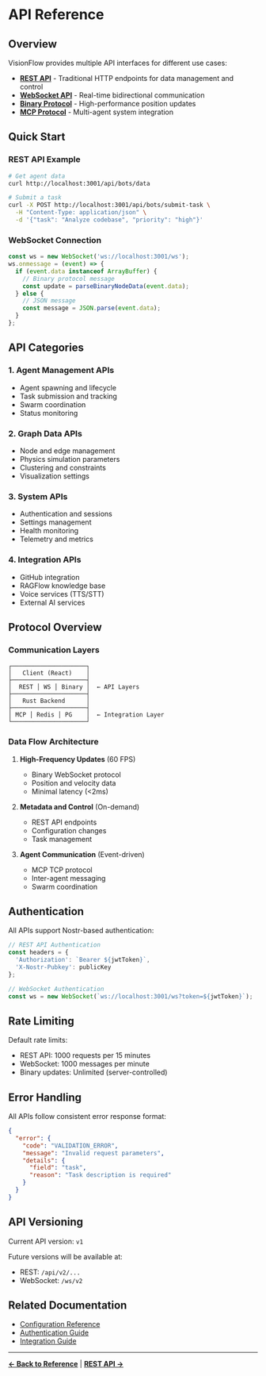 # API Reference

## Overview

VisionFlow provides multiple API interfaces for different use cases:

- **[REST API](rest-api.md)** - Traditional HTTP endpoints for data management and control
- **[WebSocket API](websocket-api.md)** - Real-time bidirectional communication
- **[Binary Protocol](binary-protocol.md)** - High-performance position updates
- **[MCP Protocol](mcp-protocol.md)** - Multi-agent system integration

## Quick Start

### REST API Example
```bash
# Get agent data
curl http://localhost:3001/api/bots/data

# Submit a task
curl -X POST http://localhost:3001/api/bots/submit-task \
  -H "Content-Type: application/json" \
  -d '{"task": "Analyze codebase", "priority": "high"}'
```

### WebSocket Connection
```javascript
const ws = new WebSocket('ws://localhost:3001/ws');
ws.onmessage = (event) => {
  if (event.data instanceof ArrayBuffer) {
    // Binary protocol message
    const update = parseBinaryNodeData(event.data);
  } else {
    // JSON message
    const message = JSON.parse(event.data);
  }
};
```

## API Categories

### 1. Agent Management APIs
- Agent spawning and lifecycle
- Task submission and tracking
- Swarm coordination
- Status monitoring

### 2. Graph Data APIs
- Node and edge management
- Physics simulation parameters
- Clustering and constraints
- Visualization settings

### 3. System APIs
- Authentication and sessions
- Settings management
- Health monitoring
- Telemetry and metrics

### 4. Integration APIs
- GitHub integration
- RAGFlow knowledge base
- Voice services (TTS/STT)
- External AI services

## Protocol Overview

### Communication Layers

```
┌─────────────────────┐
│   Client (React)    │
├─────────────────────┤
│  REST │ WS │ Binary │  ← API Layers
├─────────────────────┤
│   Rust Backend      │
├─────────────────────┤
│ MCP │ Redis │ PG    │  ← Integration Layer
└─────────────────────┘
```

### Data Flow Architecture

1. **High-Frequency Updates** (60 FPS)
   - Binary WebSocket protocol
   - Position and velocity data
   - Minimal latency (<2ms)

2. **Metadata and Control** (On-demand)
   - REST API endpoints
   - Configuration changes
   - Task management

3. **Agent Communication** (Event-driven)
   - MCP TCP protocol
   - Inter-agent messaging
   - Swarm coordination

## Authentication

All APIs support Nostr-based authentication:

```javascript
// REST API Authentication
const headers = {
  'Authorization': `Bearer ${jwtToken}`,
  'X-Nostr-Pubkey': publicKey
};

// WebSocket Authentication
const ws = new WebSocket(`ws://localhost:3001/ws?token=${jwtToken}`);
```

## Rate Limiting

Default rate limits:
- REST API: 1000 requests per 15 minutes
- WebSocket: 1000 messages per minute
- Binary updates: Unlimited (server-controlled)

## Error Handling

All APIs follow consistent error response format:

```json
{
  "error": {
    "code": "VALIDATION_ERROR",
    "message": "Invalid request parameters",
    "details": {
      "field": "task",
      "reason": "Task description is required"
    }
  }
}
```

## API Versioning

Current API version: `v1`

Future versions will be available at:
- REST: `/api/v2/...`
- WebSocket: `/ws/v2`

## Related Documentation

- [Configuration Reference](../configuration.md)
- [Authentication Guide](../../guides/authentication.md)
- [Integration Guide](../../guides/integration.md)

---

**[← Back to Reference](../index.md)** | **[REST API →](rest-api.md)**
